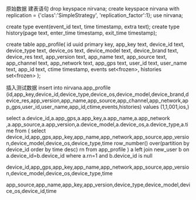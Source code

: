 原始数据
建表语句
drop keyspace nirvana;
create keyspace nirvana with replication = {'class':'SimpleStrategy', 'replication_factor':1};
use nirvana;

create type event(event_id text, time timestamp, extra text);
create type history(page text, enter_time timestamp, exit_time timestamp);

create table app_profile(
    id uuid primary key,
    app_key text,
    device_id text,
    device_type text,
    device_os text,
    device_model text,
    device_brand text,
    device_res text,
    app_version text,
    app_name text,
    app_source text,
    app_channel text,
    app_network text,
    app_gps text,
    user_id text,
    user_name text,
    app_id text,
    ctime timestamp,
    events set<frozen<event>>,
    histories set<frozen<history>>
);

插入测试数据
insert into nirvana.app_profile
(id,app_key,device_id,device_type,device_os,device_model,device_brand,device_res,app_version,app_name,app_source,app_channel,app_network,app_gps,user_id,user_name,app_id,ctime,events,histories)
values
(1,1,001,ios,)


select a.device_id,a.app_gps,a.app_key,a.app_name,a.app_network
      ,a.app_source,a.app_version,a.device_model,a.device_os,a.device_type,a.time
from (
select device_id,app_gps,app_key,app_name,app_network,app_source,app_version,device_model,device_os,device_type,time
       row_number() over(partition by device_id order by time desc) rn
from app_profile
) a left join new_user b on a.device_id=b.device_id
where a.rn=1 and b.device_id is null



device_id,app_gps,app_key,app_name,app_network,app_source,app_version,device_model,device_os,device_type,time










app_source,app_name,app_key,app_version,device_type,device_model,device_os,device_id,time